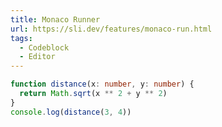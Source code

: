 ```yaml
---
title: Monaco Runner
url: https://sli.dev/features/monaco-run.html
tags:
  - Codeblock
  - Editor
---
```


```ts {monaco-run}
function distance(x: number, y: number) {
  return Math.sqrt(x ** 2 + y ** 2)
}
console.log(distance(3, 4))
```